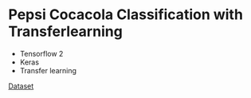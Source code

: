 # Pepsi Cocacola Classification with Transferlearning

* Tensorflow 2
* Keras
* Transfer learning

[Dataset](https://github.com/vinommathewz/image_classification_tensorflow/tree/master/dataset)
